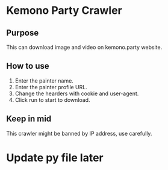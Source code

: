 # Kemono Party Crawler

## Purpose
This can download image and video on kemono.party website.

## How to use
1. Enter the painter name.
2. Enter the painter profile URL.
3. Change the hearders with cookie and user-agent.
4. Click run to start to download.

## Keep in mid
This crawler might be banned by IP address, use carefully.

# Update py file later
